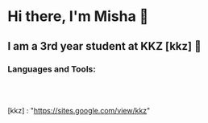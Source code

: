 # Hi there, I'm Misha 👋 

## I am a 3rd year student at KKZ [kkz] 🏫

### Languages and Tools:



<br />
<br />

[kkz] : "https://sites.google.com/view/kkz"
